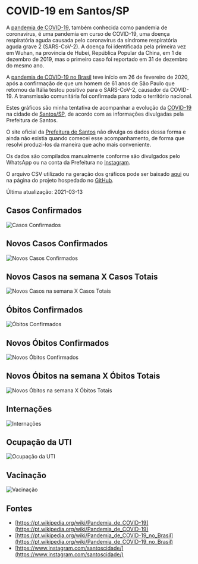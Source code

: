 # COVID-19 em Santos/SP

A [pandemia de COVID-19](https://pt.wikipedia.org/wiki/Pandemia_de_COVID-19), também conhecida como pandemia de coronavírus, é uma pandemia em curso de COVID-19, uma doença respiratória aguda causada pelo coronavírus da síndrome respiratória aguda grave 2 (SARS-CoV-2). A doença foi identificada pela primeira vez em Wuhan, na província de Hubei, República Popular da China, em 1 de dezembro de 2019, mas o primeiro caso foi reportado em 31 de dezembro do mesmo ano.

A [pandemia de COVID-19 no Brasil](https://pt.wikipedia.org/wiki/Pandemia_de_COVID-19_no_Brasil) teve início em 26 de fevereiro de 2020, após a confirmação de que um homem de 61 anos de São Paulo que retornou da Itália testou positivo para o SARS-CoV-2, causador da COVID-19. A transmissão comunitária foi confirmada para todo o território nacional.

Estes gráficos são minha tentativa de acompanhar a evolução da [COVID-19](https://pt.wikipedia.org/wiki/COVID-19) na cidade de [Santos/SP](https://pt.wikipedia.org/wiki/Santos), de acordo com as informações divulgadas pela Prefeitura de Santos.

O site oficial da [Prefeitura de Santos](https://egov.santos.sp.gov.br/santosmapeada/Saude/DadosDEVIG/MapaDEVIG/#) não divulga os dados dessa forma e ainda não existia quando comecei esse acompanhamento, de forma que resolvi produzi-los da maneira que acho mais conveniente.

Os dados são compilados manualmente conforme são divulgados pelo WhatsApp ou na conta da Prefeitura no [Instagram](https://www.instagram.com/santoscidade/).

O arquivo CSV utilizado na geração dos gráficos pode ser baixado [aqui](https://github.com/jmsvaz/covidsantos/blob/main/data/data.csv?raw=true) ou na página do projeto hospedado no [GitHub](https://github.com/jmsvaz/covidsantos).

Última atualização: 2021-03-13

## Casos Confirmados
![Casos Confirmados](/img/cases.svg)

## Novos Casos Confirmados
![Novos Casos Confirmados](/img/newcases.svg)

## Novos Casos na semana X Casos Totais
![Novos Casos na semana X Casos Totais](/img/newcasescases.svg)

## Óbitos Confirmados
![Óbitos Confirmados](/img/deaths.svg)

## Novos Óbitos Confirmados
![Novos Óbitos Confirmados](/img/newdeaths.svg)

## Novos Óbitos na semana X Óbitos Totais
![Novos Óbitos na semana X Óbitos Totais](/img/newdeathsdeaths.svg)

## Internações
![Internações](/img/hospitalization.svg)

## Ocupação da UTI
![Ocupação da UTI](/img/ICUOccupation.svg)

## Vacinação
![Vacinação](/img/vaccinedoses.svg)


## Fontes

* [https://pt.wikipedia.org/wiki/Pandemia_de_COVID-19](https://pt.wikipedia.org/wiki/Pandemia_de_COVID-19)
* [https://pt.wikipedia.org/wiki/Pandemia_de_COVID-19_no_Brasil](https://pt.wikipedia.org/wiki/Pandemia_de_COVID-19_no_Brasil)
* [https://www.instagram.com/santoscidade/](https://www.instagram.com/santoscidade/)